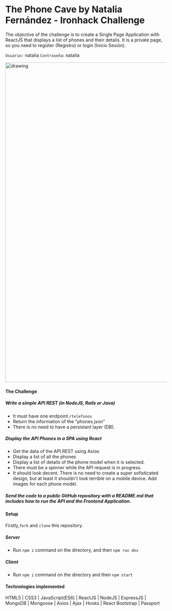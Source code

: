 # The Phone Cave by Natalia Fernández  - Ironhack Challenge

The objective of the challenge is to create a Single Page Application with ReactJS that displays a list of phones and their details. It is a private page, so you need to register (Registro) or login (Inicio Sesión).

`Usuario:` natalia
`Contraseña`: natalia

<img src="https://res.cloudinary.com/nataliafndz26/image/upload/v1610923525/PhoneCave_bqdudx.png" alt="drawing" width="1000"/>


#### The Challenge

##### Write a simple API REST (in NodeJS, Rails or Java) 

 - It must have one endpoint `/telefonos`
 - Return the information of the "phones.json"
 - There is no need to have a persistant layer (DB). 
 
##### Display the API Phones in a SPA using React

 - Get the data of the API REST using Axios
 - Display a list of all the phones
 - Display a list of details of the phone model when it is selected.
 - There must be a spinner while the API request is in progress.
 - It should look decent. There is no need to create a super sofisticated design, but at least it shouldn't look terrible on a mobile device. Add images for each phone model.
 
 ##### Send the code to a public GitHub repository with a README.md that includes how to run the API and the Frontend Application.
 
#### Setup

Firstly,`fork` and `clone` this repository.

 ##### Server
 
 - Run `npm i` command on the directory, and then `npm run dev`
 
  ##### Client
  
  - Run `npm i` command on the directory and then `npm start`


#### Technologies implemented

HTML5 | CSS3 | JavaScript(ES6) | ReactJS | NodeJS | ExpressJS | MongoDB | Mongoose | Axios | Ajax | Hooks | React Bootstrap | Passport

  

